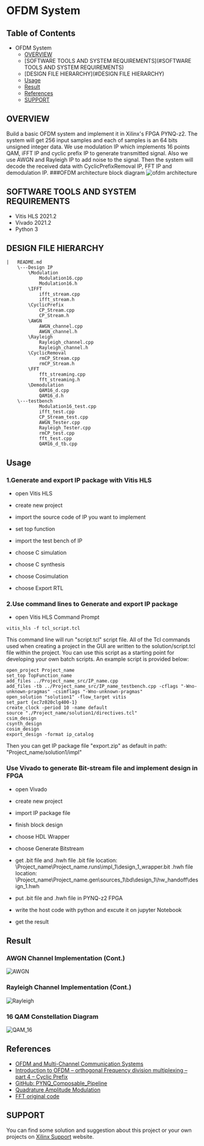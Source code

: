# OFDM System
## Table of Contents
+ OFDM System
	* [OVERVIEW](#OVERVIEW)
	* [SOFTWARE TOOLS AND SYSTEM REQUIREMENTS](#SOFTWARE TOOLS AND SYSTEM REQUIREMENTS)
	* [DESIGN FILE HIERARCHY](#DESIGN FILE HIERARCHY)
	* [Usage](#Usage)
	* [Result](#Result)
	* [References](#References)
	* [SUPPORT](#SUPPORT)

## OVERVIEW
Build a basic OFDM system and implement it in Xilinx's FPGA PYNQ-z2. The system will get 256 input samples and each of samples is an 64 bits unsigned integer data. We use modulation IP which implements 16 points QAM, iFFT IP and cyclic prefix IP to generate transmitted signal. Also we use AWGN and Rayleigh IP to add noise to the signal. Then the system will decode the received data with CyclicPrefixRemoval IP, FFT IP and demodulation IP.
###OFDM architecture block diagram
![ofdm architecture](https://www.gaussianwaves.com/gaussianwaves/wp-content/uploads/2012/06/Cyclic_prefix_OFDM_architecture.jpg)

## SOFTWARE TOOLS AND SYSTEM REQUIREMENTS
* Vitis HLS 2021.2
* Vivado 2021.2
* Python 3

## DESIGN FILE HIERARCHY
```
|   README.md
	\---Design IP
		\Modulation
			Modulation16.cpp
			Modulation16.h
		\IFFT
			ifft_stream.cpp
			ifft_stream.h
		\CyclicPrefix
			CP_Stream.cpp
			CP_Stream.h
		\AWGN
			AWGN_channel.cpp
			AWGN_channel.h
		\Rayleigh
			Rayleigh_channel.cpp
			Rayleigh_channel.h
		\CyclicRemoval
			rmCP_Stream.cpp
			rmCP_Stream.h
		\FFT
			fft_streaming.cpp
			fft_streaming.h
		\Demodulation
			QAM16_d.cpp
			QAM16_d.h
	\---testbench
			Modulation16_test.cpp
			ifft_test.cpp
			CP_Stream_test.cpp
			AWGN_Tester.cpp
			Rayleigh_Tester.cpp
			rmCP_test.cpp
			fft_test.cpp
			QAM16_d_tb.cpp
```

## Usage
### 1.Generate and export IP package with Vitis HLS
* open Vitis HLS

* create new project

* import the source code of IP you want to implement

* set top function

* import the test bench of IP

* choose C simulation

* choose C synthesis

* choose Cosimulation

* choose Export RTL

### 2.Use command lines to Generate and export IP package
* open Vitis HLS Command Prompt

```
vitis_hls -f tcl_script.tcl
```
This command line will run "script.tcl" script file. All of the Tcl commands used when creating a project in the GUI are written to the solution/script.tcl file within the project. You can use this script as a starting point for developing your own batch scripts. An example script is provided below:
```
open_project Project_name
set_top TopFunction_name
add_files ../Project_name_src/IP_name.cpp
add_files -tb ../Project_name_src/IP_name_testbench.cpp -cflags "-Wno-unknown-pragmas" -csimflags "-Wno-unknown-pragmas"
open_solution "solution1" -flow_target vitis
set_part {xc7z020clg400-1}
create_clock -period 10 -name default
source "./Project_name/solution1/directives.tcl"
csim_design
csynth_design
cosim_design
export_design -format ip_catalog
```
Then you can get IP package file "export.zip" as default in path: "Project_name/solution1/impl"

### Use Vivado to generate Bit-stream file and implement design in FPGA
* open Vivado

* create new project

* import IP package file

* finish block design

* choose HDL Wrapper

* choose Generate Bitstream

* get .bit file and .hwh file
.bit file location:
\Project_name\Project_name.runs\impl_1\design_1_wrapper.bit
.hwh file location: \Project_name\Project_name.gen\sources_1\bd\design_1\hw_handoff\design_1.hwh

* put .bit file and .hwh file in PYNQ-z2 FPGA

* write the host code with python and excute it on jupyter Notebook

* get the result

## Result
### AWGN Channel Implementation (Cont.)
![AWGN](https://imgur.com/KLB88vk.jpg)
### Rayleigh Channel Implementation (Cont.)
![Rayleigh](https://imgur.com/ckgLakX.jpg)
### 16 QAM Constellation Diagram
![QAM_16](https://imgur.com/kHvOBVf.jpg)

## References
* [OFDM and Multi-Channel Communication Systems](https://www.ni.com/zh-tw/innovations/white-papers/06/ofdm-and-multi-channel-communication-systems.html)
* [Introduction to OFDM – orthogonal Frequency division multiplexing – part 4 – Cyclic Prefix](https://www.gaussianwaves.com/2011/07/introduction-to-ofdm-orthogonal-frequency-division-multiplexing-part-4-cyclic-prefix/)
* [GitHub: PYNQ_Composable_Pipeline](https://github.com/Xilinx/PYNQ_Composable_Pipeline)
* [Quadrature Amplitude Modulation](https://zh.wikipedia.org/wiki/%E6%AD%A3%E4%BA%A4%E5%B9%85%E5%BA%A6%E8%B0%83%E5%88%B6)
* [FFT original code]()

## SUPPORT
You can find some solution and suggestion about this project or your own projects on [Xilinx Support](https://support.xilinx.com/s/?language=en_US) website.

